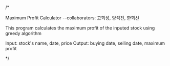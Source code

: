 /*

Maximum Profit Calculator
--collaborators: 고희성, 양석진, 한희선

This program calculates
the maximum profit of the inputed stock
using greedy algorithm

Input: stock's name, date, price
Output: buying date, selling date, maximum profit

*/
